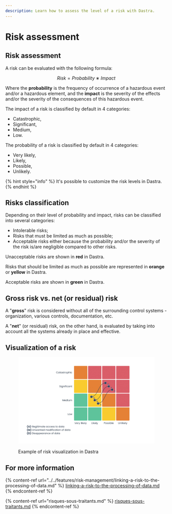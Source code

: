```yaml
---
description: Learn how to assess the level of a risk with Dastra.
---
```


# Risk assessment

## Risk assessment

A risk can be evaluated with the following formula:

$$
Risk=Probability∗Impact
$$

Where the **probability** is the frequency of occurrence of a hazardous event and/or a hazardous element, and the **impact** is the severity of the effects and/or the severity of the consequences of this hazardous event.

The impact of a risk is classified by default in 4 categories:&#x20;

* Catastrophic,&#x20;
* Significant,&#x20;
* Medium,&#x20;
* Low.

The probability of a risk is classified by default in 4 categories:

* Very likely,&#x20;
* Likely,&#x20;
* Possible,&#x20;
* Unlikely.

{% hint style="info" %}
It's possible to customize the risk levels in Dastra.
{% endhint %}

## Risks classification

Depending on their level of probability and impact, risks can be classified into several categories:&#x20;

* Intolerable risks;
* Risks that must be limited as much as possible;
* Acceptable risks either because the probability and/or the severity of the risk is/are negligible compared to other risks.

Unacceptable risks are shown in **red** in Dastra.&#x20;

Risks that should be limited as much as possible are represented in **orange** or **yellow** in Dastra.&#x20;

Acceptable risks are shown in **green** in Dastra.

## Gross risk vs. net (or residual) risk

A "**gross**" risk is considered without all of the surrounding control systems - organization, various controls, documentation, etc.&#x20;

A "**net**" (or residual) risk, on the other hand, is evaluated by taking into account all the systems already in place and effective.

## Visualization of a risk

<figure><img src="../../.gitbook/assets/Example of risk visualization in Dastra.jpg" alt=""><figcaption><p>Example of risk visualization in Dastra</p></figcaption></figure>

## For more information

{% content-ref url="../../features/risk-management/linking-a-risk-to-the-processing-of-data.md" %}
[linking-a-risk-to-the-processing-of-data.md](../../features/risk-management/linking-a-risk-to-the-processing-of-data.md)
{% endcontent-ref %}

{% content-ref url="risques-sous-traitants.md" %}
[risques-sous-traitants.md](risques-sous-traitants.md)
{% endcontent-ref %}
